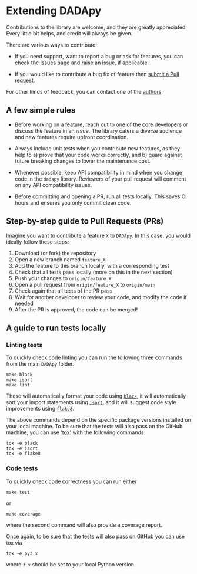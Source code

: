 # Extending DADApy

Contributions to the library are welcome, and they are greatly appreciated! Every little bit helps, and credit will always be given.

There are various ways to contribute:

- If you need support, want to report a bug or ask for features, you can check the [Issues page](https://github.com/sissa-data-science/DADApy/issues) and raise an issue, if applicable.

- If you would like to contribute a bug fix of feature then [submit a Pull request](https://github.com/sissa-data-science/DADApy/pulls).

For other kinds of feedback, you can contact one of the
[authors](https://github.com/sissa_data_science/dadapy/main/AUTHORS.md).


## A few simple rules

- Before working on a feature, reach out to one of the core developers or discuss the feature in an issue. The library caters a diverse audience and new features require upfront coordination.

- Always include unit tests when you contribute new features, as they help to a) prove that your code works correctly, and b) guard against future breaking changes to lower the maintenance cost.

- Whenever possible, keep API compatibility in mind when you change code in the `dadapy` library. Reviewers of your pull request will comment on any API compatibility issues.

- Before committing and opening a PR, run all tests locally. This saves CI hours and ensures you only commit clean code.

## Step-by-step guide to Pull Requests (PRs)

Imagine you want to contribute a feature `X` to `DADApy`.
In this case, you would ideally follow these steps:

1. Download (or fork) the repository
2. Open a new branch named `feature_X`
3. Add the feature to this branch locally, with a corresponding test
4. Check that all tests pass locally (more on this in the next section)
5. Push your changes to `origin/feature_X`
6. Open a pull request from `origin/feature_X` to `origin/main`
7. Check again that all tests of the PR pass 
8. Wait for another developer to review your code, and modify the code if needed
9. After the PR is approved, the code can be merged!

## A guide to run tests locally

### Linting tests

To quickly check code linting you can run the following three commands
from the main `DADApy` folder.

```
make black
make isort
make lint
```

These will automatically format your code using [`black`](https://black.readthedocs.io/en/stable/), it will 
automatically sort your import statements using [`isort`](https://pycqa.github.io/isort/index.html), and
it will suggest code style improvements using [`flake8`](https://flake8.pycqa.org/en/latest/).

The above commands depend on the specific package versions installed on your local machine.
To be sure that the tests will also pass on the GitHub machine, 
you can use ['tox'](https://github.com/tox-dev/tox/tree/master) with the following commands.

```
tox -e black
tox -e isort
tox -e flake8
```

### Code tests

To quickly check code correctness you can run either

```
make test
```

or

```
make coverage 
```

where the second command will also provide a coverage report.

Once again, to be sure that the tests will also pass on GitHub you can use tox via

```
tox -e py3.x
```

where `3.x` should be set to your local Python version. 
